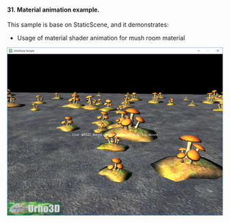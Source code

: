 #### 31. Material animation example.

This sample is base on StaticScene, and it demonstrates:
- Usage of material shader animation for mush room material

![Screenshot](Screenshot.png)